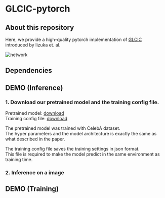 # GLCIC-pytorch


## About this repository

Here, we provide a high-quality pytorch implementation of [GLCIC](http://hi.cs.waseda.ac.jp/~iizuka/projects/completion/data/completion_sig2017.pdf) introduced by Iizuka et. al.

![network](https://i.imgur.com/wOnxWNc.png "Network")

## Dependencies

## DEMO (Inference)

### 1. Download our pretrained model and the training config file.

Pretrained model: [download](https://home.com)  
Training config file: [download](https://hoge.com)  

The pretrained model was trained with CelebA dataset.  
The hyper parameters and the model architecture is exactly the same
as what described in the paper.

The training config file saves the training settings in json format.  
This file is required to make the model predict in the same environment as training time.

### 2. Inference on a image

## DEMO (Training)
